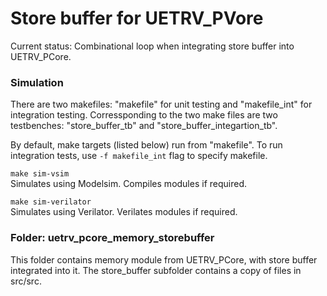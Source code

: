# Store buffer for UETRV_PVore

Current status: Combinational loop when integrating store buffer into UETRV_PCore.

### Simulation
There are two makefiles: "makefile" for unit testing and "makefile_int" for integration testing. Corressponding to the two make files are two testbenches: "store_buffer_tb" and "store_buffer_integartion_tb". 

By default, make targets (listed below) run from "makefile". To run integration tests, use `-f makefile_int` flag to specify makefile.

`make sim-vsim`\
Simulates using Modelsim. Compiles modules if required.

`make sim-verilator`\
Simulates using Verilator. Verilates modules if required.

### Folder: uetrv_pcore_memory_storebuffer
This folder contains memory module from UETRV_PCore, with store buffer integrated into it. The store_buffer subfolder contains a copy of files in src/src.
